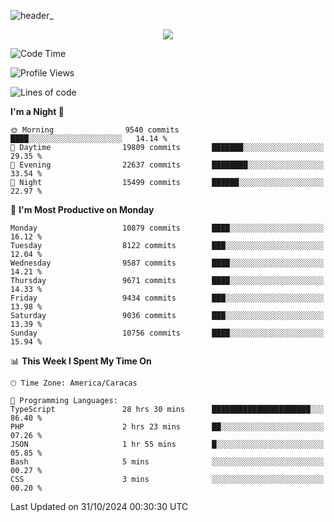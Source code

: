 ![header_](https://github.com/user-attachments/assets/4010d822-ccdc-4198-b608-18c773338d18)


<p align="center">
  <a href="http://www.github.com/thevacs">
    <img src="https://github-readme-streak-stats.herokuapp.com/?user=thevacs&stroke=ffffff&background=1c1917&ring=0891b2&fire=0891b2&currStreakNum=ffffff&currStreakLabel=0891b2&sideNums=ffffff&sideLabels=ffffff&dates=ffffff&hide_border=true" />
  </a>
</p>

<!--START_SECTION:waka-->
![Code Time](http://img.shields.io/badge/Code%20Time-3%2C028%20hrs%2052%20mins-blue)

![Profile Views](http://img.shields.io/badge/Profile%20Views-0-blue)

![Lines of code](https://img.shields.io/badge/From%20Hello%20World%20I%27ve%20Written-9.9%20million%20lines%20of%20code-blue)

**I'm a Night 🦉** 

```text
🌞 Morning                9540 commits        ████░░░░░░░░░░░░░░░░░░░░░   14.14 % 
🌆 Daytime                19809 commits       ███████░░░░░░░░░░░░░░░░░░   29.35 % 
🌃 Evening                22637 commits       ████████░░░░░░░░░░░░░░░░░   33.54 % 
🌙 Night                  15499 commits       ██████░░░░░░░░░░░░░░░░░░░   22.97 % 
```
📅 **I'm Most Productive on Monday** 

```text
Monday                   10879 commits       ████░░░░░░░░░░░░░░░░░░░░░   16.12 % 
Tuesday                  8122 commits        ███░░░░░░░░░░░░░░░░░░░░░░   12.04 % 
Wednesday                9587 commits        ████░░░░░░░░░░░░░░░░░░░░░   14.21 % 
Thursday                 9671 commits        ████░░░░░░░░░░░░░░░░░░░░░   14.33 % 
Friday                   9434 commits        ███░░░░░░░░░░░░░░░░░░░░░░   13.98 % 
Saturday                 9036 commits        ███░░░░░░░░░░░░░░░░░░░░░░   13.39 % 
Sunday                   10756 commits       ████░░░░░░░░░░░░░░░░░░░░░   15.94 % 
```


📊 **This Week I Spent My Time On** 

```text
🕑︎ Time Zone: America/Caracas

💬 Programming Languages: 
TypeScript               28 hrs 30 mins      ██████████████████████░░░   86.40 % 
PHP                      2 hrs 23 mins       ██░░░░░░░░░░░░░░░░░░░░░░░   07.26 % 
JSON                     1 hr 55 mins        █░░░░░░░░░░░░░░░░░░░░░░░░   05.85 % 
Bash                     5 mins              ░░░░░░░░░░░░░░░░░░░░░░░░░   00.27 % 
CSS                      3 mins              ░░░░░░░░░░░░░░░░░░░░░░░░░   00.20 % 
```


 Last Updated on 31/10/2024 00:30:30 UTC
<!--END_SECTION:waka-->
